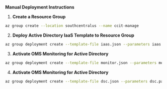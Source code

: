 __Manual Deployment Instructions__

1. __Create a Resource Group__

```bash
az group create --location southcentralus --name ccit-manage
```

2. __Deploy Active Directory IaaS Template to Resource Group__

```bash
az group deployment create --template-file iaas.json --parameters iaas.params.json --resource-group ccit-manage
```

3. __Activate OMS Monitoring for Active Directory__

```bash
az group deployment create --template-file monitor.json --parameters monitor.params.json --resource-group ccit-manage
```

4. __Activate OMS Monitoring for Active Directory__

```bash
az group deployment create --template-file dsc.json --parameters dsc.params.json --resource-group ccit-manage
```
